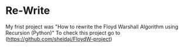 # Re-Write
My frist project was "How to rewrite the Floyd Warshall Algorithm using Recursion (Python)"
To check this project go to (https://github.com/sheidaj/FloydW-project)

